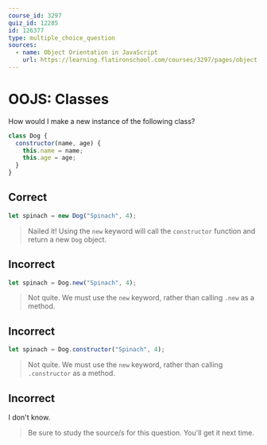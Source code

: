 ```yaml
---
course_id: 3297
quiz_id: 12285
id: 126377
type: multiple_choice_question
sources:
  - name: Object Orientation in JavaScript
    url: https://learning.flatironschool.com/courses/3297/pages/object-orientation-in-javascript?module_item_id=143621
---
```


# OOJS: Classes

How would I make a new instance of the following class?

```javascript
class Dog {
  constructor(name, age) {
    this.name = name;
    this.age = age;
  }
}
```

## Correct

```javascript
let spinach = new Dog("Spinach", 4);
```

> Nailed it! Using the `new` keyword will call the `constructor` function and
> return a new `Dog` object.

## Incorrect

```javascript
let spinach = Dog.new("Spinach", 4);
```

> Not quite. We must use the `new` keyword, rather than calling `.new` as a
> method.

## Incorrect

```javascript
let spinach = Dog.constructor("Spinach", 4);
```

> Not quite. We must use the `new` keyword, rather than calling `.constructor`
> as a method.

## Incorrect

I don't know.

> Be sure to study the source/s for this question. You'll get it next time.
